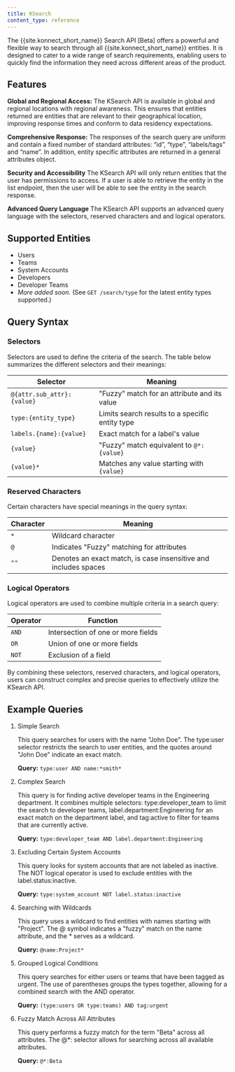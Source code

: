 ```yaml
---
title: KSearch
content_type: reference
---
```


The {{site.konnect_short_name}} Search API [Beta] offers a powerful and flexible way to search through all {{site.konnect_short_name}} entities. It is designed to cater to a wide range of search requirements, enabling users to quickly find the information they need across different areas of the product.

## Features

**Global and Regional Access:** The KSearch API is available in global and regional locations with regional awareness. This ensures that entities returned are entities that are relevant to their geographical location, improving response times and conform to data residency expectations.

**Comprehensive Response:** The responses of the search query are uniform and contain a fixed number of standard attributes: “id”, “type”, “labels/tags” and “name”. In addition, entity specific attributes are returned in a general attributes object.

**Security and Accessibility** The KSearch API will only return entities that the user has permissions to access. If a user is able to retrieve the entity in the list endpoint, then the user will be able to see the entity in the search response.

**Advanced Query Language**
The KSearch API supports an advanced query language with the selectors, reserved characters and and logical operators.


## Supported Entities
- Users
- Teams
- System Accounts
- Developers
- Developer Teams
- _More added soon._ (See `GET /search/type` for the latest entity types supported.)

## Query Syntax

### Selectors

Selectors are used to define the criteria of the search. The table below summarizes the different selectors and their meanings:

| Selector                  | Meaning                                          |
|---------------------------|--------------------------------------------------|
| `@{attr.sub_attr}:{value}`| "Fuzzy" match for an attribute and its value     |
| `type:{entity_type}`      | Limits search results to a specific entity type  |
| `labels.{name}:{value}`   | Exact match for a label's value                  |
| `{value}`                 | "Fuzzy" match equivalent to `@*:{value}`         |
| `{value}*`                | Matches any value starting with `{value}`        |

### Reserved Characters

Certain characters have special meanings in the query syntax:

| Character | Meaning                                      |
|-----------|----------------------------------------------|
| `*`       | Wildcard character                           |
| `@`       | Indicates "Fuzzy" matching for attributes    |
| `""`      | Denotes an exact match, is case insensitive and includes spaces |

### Logical Operators

Logical operators are used to combine multiple criteria in a search query:

| Operator                          | Function                           |
|-----------------------------------|------------------------------------|
| `AND`                             | Intersection of one or more fields |
| `OR`                              | Union of one or more fields        |
| `NOT`                             | Exclusion of a field               |

By combining these selectors, reserved characters, and logical operators, users can construct complex and precise queries to effectively utilize the KSearch API.

## Example Queries

1. Simple Search

    This query searches for users with the name "John Doe". The type:user selector restricts the search to user entities, and the quotes around "John Doe" indicate an exact match.
    
    **Query:** `type:user AND name:*smith*`

1. Complex Search
    
    This query is for finding active developer teams in the Engineering department. It combines multiple selectors: type:developer_team to limit the search to developer teams, label.department:Engineering for an exact match on the department label, and tag:active to filter for teams that are currently active.
    
    **Query:** `type:developer_team AND label.department:Engineering`

1. Excluding Certain System Accounts

    This query looks for system accounts that are not labeled as inactive. The NOT logical operator is used to exclude entities with the label.status:inactive.
    
    **Query:** `type:system_account NOT label.status:inactive`

1. Searching with Wildcards

    This query uses a wildcard to find entities with names starting with "Project". The @ symbol indicates a "fuzzy" match on the name attribute, and the * serves as a wildcard.
    
    **Query:** `@name:Project*`

1. Grouped Logical Conditions

    This query searches for either users or teams that have been tagged as urgent. The use of parentheses groups the types together, allowing for a combined search with the AND operator.
    
    **Query:** `(type:users OR type:teams) AND tag:urgent`

1. Fuzzy Match Across All Attributes

    This query performs a fuzzy match for the term "Beta" across all attributes. The @*: selector allows for searching across all available attributes.
    
    **Query:** `@*:Beta`